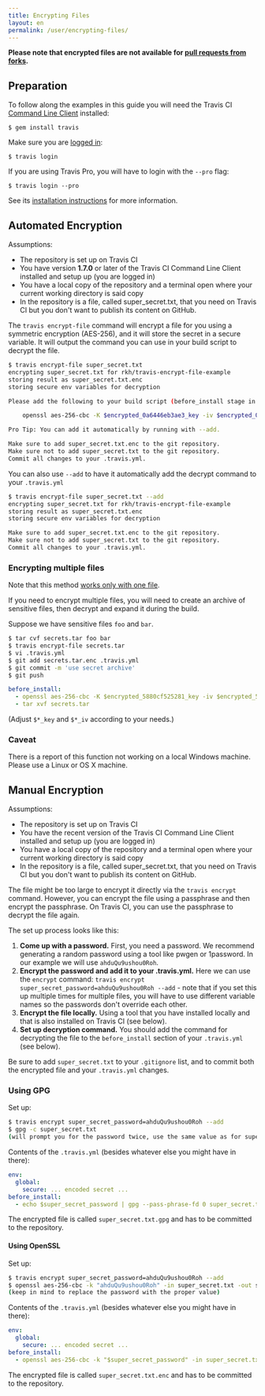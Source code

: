 ```yaml
---
title: Encrypting Files
layout: en
permalink: /user/encrypting-files/
---
```


**Please note that encrypted files are not available for [pull requests from forks](/user/pull-requests#Security-Restrictions-when-testing-Pull-Requests).**

<div id="toc"></div>

## Preparation

To follow along the examples in this guide you will need the Travis CI [Command Line Client](https://github.com/travis-ci/travis.rb#readme) installed:

    $ gem install travis

Make sure you are [logged in](https://github.com/travis-ci/travis.rb#login):

    $ travis login

If you are using Travis Pro, you will have to login with the `--pro` flag:

    $ travis login --pro

See its [installation instructions](https://github.com/travis-ci/travis.rb#installation) for more information.

## Automated Encryption

Assumptions:

* The repository is set up on Travis CI
* You have version **1.7.0** or later of the Travis CI Command Line Client installed and setup up (you are logged in)
* You have a local copy of the repository and a terminal open where your current working directory is said copy
* In the repository is a file, called super_secret.txt, that you need on Travis CI but you don't want to publish its content on GitHub.

The `travis encrypt-file` command will encrypt a file for you using a symmetric encryption (AES-256), and it will store the secret in a secure variable. It will output the command you can use in your build script to decrypt the file.

```bash
$ travis encrypt-file super_secret.txt
encrypting super_secret.txt for rkh/travis-encrypt-file-example
storing result as super_secret.txt.enc
storing secure env variables for decryption

Please add the following to your build script (before_install stage in your .travis.yml, for instance):

    openssl aes-256-cbc -K $encrypted_0a6446eb3ae3_key -iv $encrypted_0a6446eb3ae3_key -in super_secret.txt.enc -out super_secret.txt -d

Pro Tip: You can add it automatically by running with --add.

Make sure to add super_secret.txt.enc to the git repository.
Make sure not to add super_secret.txt to the git repository.
Commit all changes to your .travis.yml.
```

You can also use `--add` to have it automatically add the decrypt command to your `.travis.yml`

```bash
$ travis encrypt-file super_secret.txt --add
encrypting super_secret.txt for rkh/travis-encrypt-file-example
storing result as super_secret.txt.enc
storing secure env variables for decryption

Make sure to add super_secret.txt.enc to the git repository.
Make sure not to add super_secret.txt to the git repository.
Commit all changes to your .travis.yml.
```

### Encrypting multiple files

Note that this method [works only with one file](https://github.com/travis-ci/travis.rb/issues/239).

If you need to encrypt multiple files, you will need to create an archive of sensitive files,
then decrypt and expand it during the build.

Suppose we have sensitive files `foo` and `bar`.

```bash
$ tar cvf secrets.tar foo bar
$ travis encrypt-file secrets.tar
$ vi .travis.yml
$ git add secrets.tar.enc .travis.yml
$ git commit -m 'use secret archive'
$ git push
```

```yaml
before_install:
  - openssl aes-256-cbc -K $encrypted_5880cf525281_key -iv $encrypted_5880cf525281_iv -in secrets.tar.enc -out secrets.tar -d
  - tar xvf secrets.tar
```

(Adjust `$*_key` and `$*_iv` according to your needs.)

### Caveat

There is a report of this function not working on a local Windows machine. Please use a Linux or OS X machine.

## Manual Encryption

Assumptions:

* The repository is set up on Travis CI
* You have the recent version of the Travis CI Command Line Client installed and setup up (you are logged in)
* You have a local copy of the repository and a terminal open where your current working directory is said copy
* In the repository is a file, called super_secret.txt, that you need on Travis CI but you don't want to publish its content on GitHub.

The file might be too large to encrypt it directly via the `travis encrypt` command. However, you can encrypt the file using a passphrase and then encrypt the passphrase. On Travis CI, you can use the passphrase to decrypt the file again.

The set up process looks like this:

1. **Come up with a password.** First, you need a password. We recommend generating a random password using a tool like pwgen or 1password. In our example we will use `ahduQu9ushou0Roh`.
2. **Encrypt the password and add it to your .travis.yml.** Here we can use the `encrypt` command: `travis encrypt super_secret_password=ahduQu9ushou0Roh --add` - note that if you set this up multiple times for multiple files, you will have to use different variable names so the passwords don't override each other.
3. **Encrypt the file locally.** Using a tool that you have installed locally and that is also installed on Travis CI (see below).
4. **Set up decryption command.** You should add the command for decrypting the file to the `before_install` section of your `.travis.yml` (see below).

Be sure to add `super_secret.txt` to your `.gitignore` list, and to commit both the encrypted file and your `.travis.yml` changes.

### Using GPG

Set up:

```bash
$ travis encrypt super_secret_password=ahduQu9ushou0Roh --add
$ gpg -c super_secret.txt
(will prompt you for the password twice, use the same value as for super_secret_password above)
```

Contents of the `.travis.yml` (besides whatever else you might have in there):

```yaml
env:
  global:
    secure: ... encoded secret ...
before_install:
  - echo $super_secret_password | gpg --pass-phrase-fd 0 super_secret.txt.gpg
```

The encrypted file is called `super_secret.txt.gpg` and has to be committed to the repository.

#### Using OpenSSL


Set up:

```bash
$ travis encrypt super_secret_password=ahduQu9ushou0Roh --add
$ openssl aes-256-cbc -k "ahduQu9ushou0Roh" -in super_secret.txt -out super_secret.txt.enc
(keep in mind to replace the password with the proper value)
```

Contents of the `.travis.yml` (besides whatever else you might have in there):

```yaml
env:
  global:
    secure: ... encoded secret ...
before_install:
  - openssl aes-256-cbc -k "$super_secret_password" -in super_secret.txt.enc -out super_secret.txt -d
```

The encrypted file is called `super_secret.txt.enc` and has to be committed to the repository.
